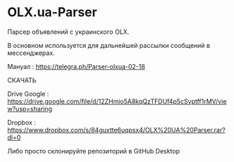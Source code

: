 # OLX.ua-Parser

Парсер объявлений с украинского OLX. 

В основном используется для дальнейшей рассылки сообщений в мессенджерах.

Мануал :  https://telegra.ph/Parser-olxua-02-18

СКАЧАТЬ 

Drive Google : https://drive.google.com/file/d/12ZHmio5A8kqQzTFDUf4p5cSvptff1rMV/view?usp=sharing

Dropbox : https://www.dropbox.com/s/84guxtte6uqpsx4/OLX%20UA%20Parser.rar?dl=0

Либо просто склонируйте репозиторий в GitHub Desktop
